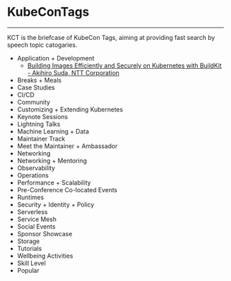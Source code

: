 # KubeConTags
---
KCT is the briefcase of KubeCon Tags, aiming at providing fast search by speech topic catogaries.

* Application + Development
  * [Building Images Efficiently and Securely on Kubernetes with BuildKit - Akihiro Suda, NTT Corporation](https://github.com/mlycore/KubeConTags/blob/master/2019-KubeConEU-Barcelona/playlist.md#building-images-efficiently-and-securely-on-kubernetes-with-buildkit---akihiro-suda-ntt-corporation-httpswwwyoutubecomwatchvjkbpzunaz1y)
* Breaks + Meals
* Case Studies 
* CI/CD
* Community
* Customizing + Extending Kubernetes
* Keynote Sessions
* Lightning Talks
* Machine Learning + Data
* Maintainer Track
* Meet the Maintainer + Ambassador
* Networking
* Networking + Mentoring
* Observability
* Operations
* Performance + Scalability
* Pre-Conference Co-located Events
* Runtimes
* Security + Identity + Policy
* Serverless
* Service Mesh
* Social Events
* Sponsor Showcase
* Storage
* Tutorials
* Wellbeing Activities
* Skill Level
* Popular

